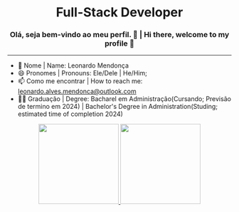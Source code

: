 <h1 align="center">Full-Stack Developer</h1>
<h3 align="center">Olá, seja bem-vindo ao meu perfil. 👋 | Hi there, welcome to my profile 👋</h3>
<hr/>

- 👦 Nome | Name: Leonardo Mendonça
- 😄 Pronomes | Pronouns: Ele/Dele | He/Him; 
- 📫 Como me encontrar | How to reach me: leonardo.alves.mendonca@outlook.com
- 👨‍🎓 Graduação | Degree: Bacharel em Administração(Cursando; Previsão de termino em 2024) | Bachelor's Degree in Administration(Studing; estimated time of completion 2024)

<div align="center">
<a href="https://www.linkedin.com/in/leonardoalvesm/">
<img height="180em" src="https://github-readme-stats.vercel.app/api?username=LeonardFLY&bg_color=000000&show_icons=true&icon_color=e20be2&title_color=e20be2%&text_color=ffffff"/>
<img height="180em" src="https://github-readme-stats.vercel.app/api/top-langs/?username=LeonardFLY&layout=compact&bg_color=000000&show_icons=true&icon_color=e20be2&title_color=e20be2%&text_color=ffffff"/>
</a>
</div>
  
<!--
**LeonardFLY/LeonardFLY** is a ✨ _special_ ✨ repository because its `README.md` (this file) appears on your GitHub profile.

Here are some ideas to get you started:

- 🔭 I’m currently working on ...
- 🌱 I’m currently learning ...
- 👯 I’m looking to collaborate on ...
- 🤔 I’m looking for help with ...
- 💬 Ask me about ...
- 📫 How to reach me: ...
- 😄 Pronouns: ...
- ⚡ Fun fact: ...
-->
